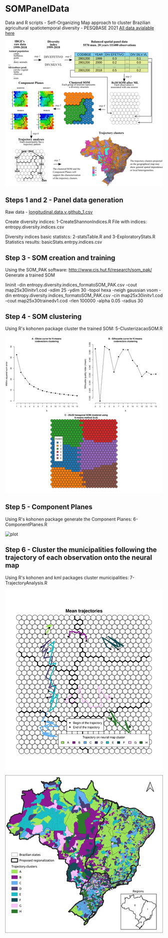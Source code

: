 # SOMPanelData
Data and R scripts - Self-Organizing Map approach to cluster Brazilian agricultural spatiotemporal diversity - PESQBASE 2021
[All data avialable here] 


![plot](./images/FigureProposedMethod.png)

## Steps 1 and 2 - Panel data generation

Raw data - [longitudinal.data.v.github_1.csv]

Create diversity indices: 1-CreateShannonIndices.R
File with indices: entropy.diversity.indices.csv

Diversity indices basic statistcs: 2-statsTable.R and 3-ExploratoryStats.R
Statistics results: basicStats.entrpy.indices.csv

## Step 3 - SOM creation and training
Using the SOM_PAK software: http://www.cis.hut.fi/research/som_pak/
Generate a trained SOM

lininit -din entropy.diversity.indices_formatoSOM_PAK.csv -cout map25x30initv1.cod -xdim 25 -ydim 30 -topol hexa -neigh gaussian
vsom -din entropy.diversity.indices_formatoSOM_PAK.csv -cin map25x30initv1.cod -cout map25x30trainedv1.cod -rlen 100000 -alpha 0.05 -radius 30

## Step 4 - SOM clustering
Using R's kohonen package cluster the trained SOM: 5-ClusterizacaoSOM.R

![plot](./images/FigureSOMClustering.png)


## Step 5  - Component Planes
Using R's kohonen package generate the Component Planes: 6-ComponentPlanes.R

![plot](./images/FigureComponentPlanes.png)

## Step 6 - Cluster the municipalities following the trajectory of each observation onto the neural map
Using R's kohonen and kml packages cluster municipalities: 7-TrajectoryAnalysis.R

![plot](./images/FigureMeanClusterTrajectories.png)

![plot](./images/FigureClusteredGeographicalMap.png)

[//]: # (These are reference links used in the body of this note and get stripped out when the markdown processor does its job. There is no need to format nicely because it shouldn't be seen. Thanks SO - http://stackoverflow.com/questions/4823468/store-comments-in-markdown-syntax)

   [All data avialable here]: <https://drive.google.com/drive/folders/1VpKM5aiZMUY_L_x_ivLPWmGIsx58IBZK?usp=sharing>
   [longitudinal.data.v.github_1.csv]: <https://drive.google.com/file/d/1SV6Peo3fuRiYMoH8Jq51lLt-by_ffDKi/view?usp=sharing>
